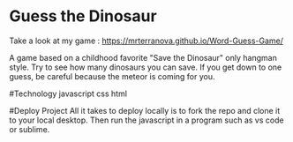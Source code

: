 # Guess the Dinosaur
Take a look at my game : https://mrterranova.github.io/Word-Guess-Game/

A game based on a childhood favorite "Save the Dinosaur" only hangman style. Try to see how many dinosaurs you can save. If you get down to one guess, be careful because the meteor is coming for you.

#Technology
javascript
css
html

#Deploy Project
All it takes to deploy locally is to fork the repo and clone it to your local desktop. Then run the javascript in a program such as vs code or sublime.
